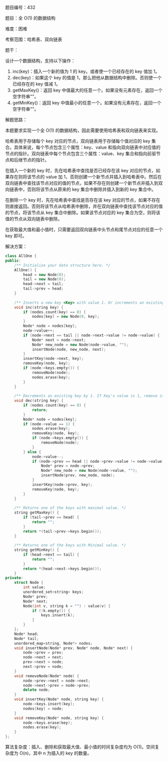 题目编号：432

题目：全 O(1) 的数据结构

难度：困难

考察范围：哈希表、双向链表

题干：

设计一个数据结构，支持以下操作：

1. inc(key)：插入一个新的值为 1 的 key。或者使一个已经存在的 key 值加 1。
2. dec(key)：如果这个 key 的值是 1，那么把他从数据结构中删除。否则使一个已经存在的 key 值减 1。
3. getMaxKey()：返回 key 中值最大的任意一个。如果没有元素存在，返回一个空字符串""。
4. getMinKey()：返回 key 中值最小的任意一个。如果没有元素存在，返回一个空字符串""。

解题思路：

本题要求实现一个全 O(1) 的数据结构，因此需要使用哈希表和双向链表来实现。

哈希表用于存储每个 key 对应的节点，双向链表用于存储每个值对应的 key 集合。具体来说，每个节点包含三个属性：key、value 和指向双向链表中对应值的节点的指针。双向链表中每个节点包含三个属性：value、key 集合和指向前驱节点和后继节点的指针。

在插入一个新的 key 时，先在哈希表中查找是否已经存在该 key 对应的节点，如果存在则将该节点的 value 加 1，否则创建一个新节点并插入到哈希表中。然后在双向链表中查找该节点对应的值的节点，如果不存在则创建一个新节点并插入到双向链表中，否则将该节点从原来的 key 集合中删除并插入到新的 key 集合中。

在删除一个 key 时，先在哈希表中查找是否存在该 key 对应的节点，如果不存在则直接返回。否则将该节点从哈希表中删除，并在双向链表中查找该节点对应的值的节点，将该节点从 key 集合中删除。如果该节点对应的 key 集合为空，则将该值的节点从双向链表中删除。

在获取最大值和最小值时，只需要返回双向链表中头节点和尾节点对应的任意一个 key 即可。

解决方案：

```cpp
class AllOne {
public:
    /** Initialize your data structure here. */
    AllOne() {
        head = new Node(0);
        tail = new Node(0);
        head->next = tail;
        tail->prev = head;
    }
    
    /** Inserts a new key <Key> with value 1. Or increments an existing key by 1. */
    void inc(string key) {
        if (nodes.count(key) == 0) {
            nodes[key] = new Node(0, key);
        }
        Node* node = nodes[key];
        node->value++;
        if (node->next == tail || node->next->value != node->value) {
            Node* next = node->next;
            Node* new_node = new Node(node->value, "");
            insertNode(node, new_node, next);
        }
        insertKey(node->next, key);
        removeKey(node, key);
        if (node->keys.empty()) {
            removeNode(node);
            nodes.erase(key);
        }
    }
    
    /** Decrements an existing key by 1. If Key's value is 1, remove it from the data structure. */
    void dec(string key) {
        if (nodes.count(key) == 0) {
            return;
        }
        Node* node = nodes[key];
        if (node->value == 1) {
            nodes.erase(key);
            removeKey(node, key);
            if (node->keys.empty()) {
                removeNode(node);
            }
        } else {
            node->value--;
            if (node->prev == head || node->prev->value != node->value) {
                Node* prev = node->prev;
                Node* new_node = new Node(node->value, "");
                insertNode(prev, new_node, node);
            }
            insertKey(node->prev, key);
            removeKey(node, key);
        }
    }
    
    /** Returns one of the keys with maximal value. */
    string getMaxKey() {
        if (tail->prev == head) {
            return "";
        }
        return *(tail->prev->keys.begin());
    }
    
    /** Returns one of the keys with Minimal value. */
    string getMinKey() {
        if (head->next == tail) {
            return "";
        }
        return *(head->next->keys.begin());
    }
private:
    struct Node {
        int value;
        unordered_set<string> keys;
        Node* prev;
        Node* next;
        Node(int v, string k = "") : value(v) {
            if (!k.empty()) {
                keys.insert(k);
            }
        }
    };
    Node* head;
    Node* tail;
    unordered_map<string, Node*> nodes;
    void insertNode(Node* prev, Node* node, Node* next) {
        node->prev = prev;
        node->next = next;
        prev->next = node;
        next->prev = node;
    }
    void removeNode(Node* node) {
        node->prev->next = node->next;
        node->next->prev = node->prev;
        delete node;
    }
    void insertKey(Node* node, string key) {
        node->keys.insert(key);
        nodes[key] = node;
    }
    void removeKey(Node* node, string key) {
        node->keys.erase(key);
        nodes.erase(key);
    }
};
```

算法复杂度：插入、删除和获取最大值、最小值的时间复杂度均为 O(1)。空间复杂度为 O(n)，其中 n 为插入的 key 的数量。